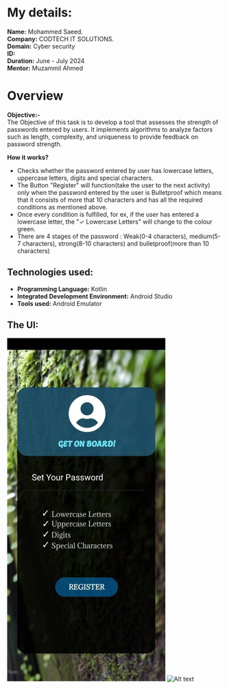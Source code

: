 # My details:
**Name:** Mohammed Saeed.<br>
**Company:** CODTECH IT SOLUTIONS.<br>
**Domain:** Cyber security <br>
**ID:**<br>
**Duration:** June - July 2024<br>
**Mentor:** Muzammil Ahmed<br>

# Overview

**Objective:-**<br>
The Objective of this task is to develop a tool that assesses the strength of passwords entered by users. It implements algorithms to analyze factors such as length, complexity, and uniqueness to provide feedback on password strength.

**How it works?**<br>
- Checks whether the password entered by user has lowercase letters, uppercase letters, digits and special characters. <br>
- The Button "Register" will function(take the user to the next activity) only when the password entered by the user is Bulletproof which means that it consists of more that 10 characters and has all the required conditions as mentioned above.<br>
- Once every condition is fulfilled, for ex, if the user has entered a lowercase letter, the "✓ Lowercase Letters" will change to the colour green. <br>
- There are 4 stages of the password : Weak(0-4 characters), medium(5-7 characters), strong(8-10 characters) and bulletproof(more than 10 characters)<br>
## Technologies used: <br>
- **Programming Language:** Kotlin <br>
- **Integrated Development Environment:** Android Studio<br>
- **Tools used:** Android Emulator<br>
## The UI:<br>
![Alt text](https://github.com/Saeed-ktln/CODTECH-Task-1/blob/main/The%20UI.jpg)
![Alt text](https://github.com/Saeed-ktln/CODTECH-Task-1/blob/main/Interaction%20with%20the%20UI.gif)<br>


